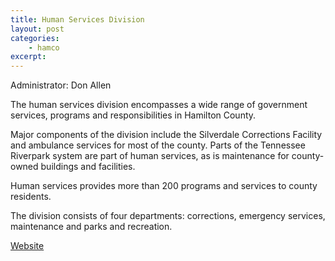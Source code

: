 ```yaml
---
title: Human Services Division
layout: post
categories:
    - hamco
excerpt:
---
```


Administrator: Don Allen

The human services division encompasses a wide range of government services, programs and responsibilities in Hamilton County.

Major components of the division include the Silverdale Corrections Facility and ambulance services for most of the county. Parts of the Tennessee Riverpark system are part of human services, as is maintenance for county-owned buildings and facilities.

Human services provides more than 200 programs and services to county residents.

The division consists of four departments: corrections, emergency services, maintenance and parks and recreation.

[Website](http://www.hamiltontn.gov/HumanServices/)